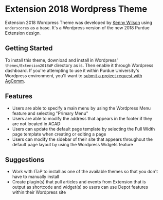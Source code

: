 Extension 2018 Wordpress Theme
===

Extension 2018 Wordpress Theme was developed by [Kenny Wilson](https://github.com/purduekenny) using `underscores` as a base. It's a Wordpress version of the new 2018 Purdue Extension design.

Getting Started
---------------

To install this theme, download and install in Wordpress' `themes/Extension2018WP` directory as is. Then enable it through Wordpress dashboard. If you're attempting to use it within Purdue University's Wordpress environment, you'll want to [submit a project request with AgComm](https://agcomm.sharedwork.com/wz/template/pubprojrequest,RequestProject.vm).

Features
--------------

* Users are able to specify a main menu by using the Wordpress Menu feature and selecting "Primary Menu"
* Users are able to modify the address that appears in the footer if they are not located in AGAD
* Users can update the default page template by selecting the Full Width page template when creating or editing a page
* Users can modify the sidebar of their site that appears throughout the default page layout by using the Wordpress Widgets feature

Suggestions
-------------

* Work with ITaP to install as one of the available themes so that you don't have to manually install
* Create plugin(s) that pull articles and events from Extension that is output as shortcode and widget(s) so users can use Depot features within their Wordpress site
